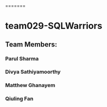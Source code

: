 


=======
# team029-SQLWarriors
## Team Members:
### Parul Sharma
### Divya Sathiyamoorthy
### Matthew Ghanayem
### Qiuling Fan

